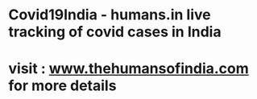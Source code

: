 # Covid19India - humans.in live tracking of covid cases in India
# visit : www.thehumansofindia.com for more details
